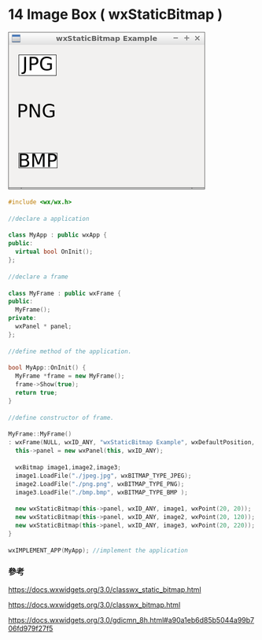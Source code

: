 14 Image Box ( wxStaticBitmap  )
===

![](./img/14_00.png)

```c++
#include <wx/wx.h>

//declare a application

class MyApp : public wxApp {
public:
  virtual bool OnInit();
};

//declare a frame

class MyFrame : public wxFrame {
public:
  MyFrame();
private:
  wxPanel * panel;
};

//define method of the application.

bool MyApp::OnInit() {
  MyFrame *frame = new MyFrame();
  frame->Show(true);
  return true;
}

//define constructor of frame.

MyFrame::MyFrame()
: wxFrame(NULL, wxID_ANY, "wxStaticBitmap Example", wxDefaultPosition, wxSize(400, 320)) {
  this->panel = new wxPanel(this, wxID_ANY);

  wxBitmap image1,image2,image3; 
  image1.LoadFile("./jpeg.jpg", wxBITMAP_TYPE_JPEG);
  image2.LoadFile("./png.png", wxBITMAP_TYPE_PNG);
  image3.LoadFile("./bmp.bmp", wxBITMAP_TYPE_BMP );
  
  new wxStaticBitmap(this->panel, wxID_ANY, image1, wxPoint(20, 20));
  new wxStaticBitmap(this->panel, wxID_ANY, image2, wxPoint(20, 120));
  new wxStaticBitmap(this->panel, wxID_ANY, image3, wxPoint(20, 220));
}

wxIMPLEMENT_APP(MyApp); //implement the application
```



### 參考

https://docs.wxwidgets.org/3.0/classwx_static_bitmap.html

https://docs.wxwidgets.org/3.0/classwx_bitmap.html

https://docs.wxwidgets.org/3.0/gdicmn_8h.html#a90a1eb6d85b5044a99b706fd979f27f5

